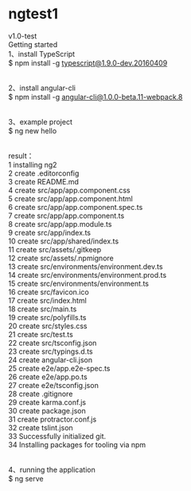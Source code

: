 # ngtest1
v1.0-test<br>
Getting started<br>
  1、install TypeScript<br>
    $ npm install -g typescript@1.9.0-dev.20160409<br><br>
   
  2、install angular-cli<br>
    $ npm install -g angular-cli@1.0.0-beta.11-webpack.8<br><br>
    
   3、example project<br>
    $ ng new hello<br><br>
   
result：<br>
1 installing ng2<br>
2 create .editorconfig<br>
3 create README.md<br>
4 create src/app/app.component.css<br>
5 create src/app/app.component.html<br>
6 create src/app/app.component.spec.ts<br>
7 create src/app/app.component.ts<br>
8 create src/app/app.module.ts<br>
9 create src/app/index.ts<br>
10 create src/app/shared/index.ts<br>
11 create src/assets/.gitkeep<br>
12 create src/assets/.npmignore<br>
13 create src/environments/environment.dev.ts<br>
14 create src/environments/environment.prod.ts<br>
15 create src/environments/environment.ts<br>
16 create src/favicon.ico<br>
17 create src/index.html<br>
18 create src/main.ts<br>
19 create src/polyfills.ts<br>
20 create src/styles.css<br>
21 create src/test.ts<br>
22 create src/tsconfig.json<br>
23 create src/typings.d.ts<br>
24 create angular-cli.json<br>
25 create e2e/app.e2e-spec.ts<br>
26 create e2e/app.po.ts<br>
27 create e2e/tsconfig.json<br>
28 create .gitignore<br>
29 create karma.conf.js<br>
30 create package.json<br>
31 create protractor.conf.js<br>
32 create tslint.json<br>
33 Successfully initialized git.<br>
34 Installing packages for tooling via npm<br><br>

  4、running the application<br>
    $ ng serve<br>
